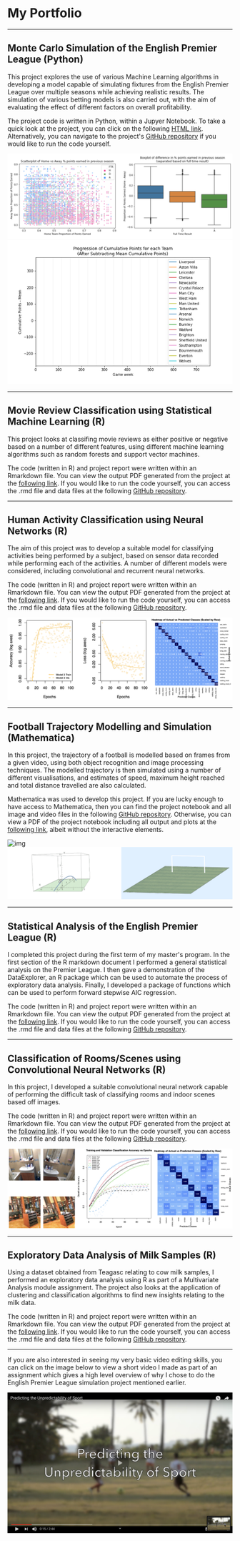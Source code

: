# My Portfolio
-------------

## Monte Carlo Simulation of the English Premier League (Python)

This project explores the use of various Machine Learning algorithms in developing a model capable of simulating fixtures from the English Premier League over multiple seasons while achieving realistic results. The simulation of various betting models is also carried out, with the aim of evaluating the effect of different factors on overall profitability.

The project code is written in Python, within a Jupyer Notebook. To take a quick look at the project, you can click on the following [HTML link](https://htmlpreview.github.io/?https://github.com/fanahanmc/epl-monte-carlo-sim/blob/master/HTML_files/ACM40960_Project_20203868.html). Alternatively, you can navigate to the project's [GitHub repository](https://github.com/fanahanmc/epl-monte-carlo-sim) if you would like to run the code yourself.

![img](img/PPCprev_analysis.png)
![img](img/pointsprogression.gif)

-------------

## Movie Review Classification using Statistical Machine Learning (R)

This project looks at classifing movie reviews as either positive or negative based on a number of different features, using different machine learning algorithms such as random forests and support vector machines.

The code (written in R) and project report were written within an Rmarkdown file. You can view the output PDF generated from the project at the [following link](https://fanahanmc.github.io/PDF_files/STAT30270_FinalAssignment.pdf). If you would like to run the code yourself, you can access the .rmd file and data files at the following [GitHub repository](https://github.com/fanahanmc/movie-review-classification).

-------------

## Human Activity Classification using Neural Networks (R)

The aim of this project was to develop a suitable model for classifying activities being performed by a subject, based on sensor data recorded while performing each of the activities. A number of different models were considered, including convolutional and recurrent neural networks.

The code (written in R) and project report were written within an Rmarkdown file. You can view the output PDF generated from the project at the [following link](https://fanahanmc.github.io/PDF_files/STAT40970_EOT_Assignment_FMS.pdf). If you would like to run the code yourself, you can access the .rmd file and data files at the following [GitHub repository](https://github.com/fanahanmc/activity-classification-nnet).

![img](img/MLAI_proj1.png)

-------------

## Football Trajectory Modelling and Simulation (Mathematica)

In this project, the trajectory of a football is modelled based on frames from a given video, using both object recognition and image processing techniques. The modelled trajectory is then simulated using a number of different visualisations, and estimates of speed, maximum height reached and total distance travelled are also calculated.

Mathematica was used to develop this project. If you are lucky enough to have access to Mathematica, then you can find the project notebook and all image and video files in the following [GitHub repository](https://github.com/fanahanmc/football-flight-model-sim). Otherwise, you can view a PDF of the project notebook including all output and plots at the [following link](https://fanahanmc.github.io/PDF_files/ACM40730_Project_static.pdf), albeit without the interactive elements.

![img](img/footballgif1.gif)
![img](img/footballgif5.gif)

-------------

## Statistical Analysis of the English Premier League (R)

I completed this project during the first term of my master's program. In the first section of the R markdown document I performed a general statistical analysis on the Premier League. I then gave a demonstration of the DataExplorer, an R package which can be used to automate the process of exploratory data analysis. Finally, I developed a package of functions which can be used to perform forward stepwise AIC regression.

The code (written in R) and project report were written within an Rmarkdown file. You can view the output PDF generated from the project at the [following link](https://fanahanmc.github.io/PDF_files/STAT40620_Project_FMS.pdf). If you would like to run the code yourself, you can access the .rmd file and data files at the following [GitHub repository](https://github.com/fanahanmc/epl-stat-analysis).

-------------

## Classification of Rooms/Scenes using Convolutional Neural Networks (R)

In this project, I developed a suitable convolutional neural network capable of performing the difficult task of classifying rooms and indoor scenes based off images.

The code (written in R) and project report were written within an Rmarkdown file. You can view the output PDF generated from the project at the [following link](https://fanahanmc.github.io/PDF_files/STAT40970_Assignment3.pdf). If you would like to run the code yourself, you can access the .rmd file and data files at the following [GitHub repository](https://github.com/fanahanmc/rooms-classification-cnn).

![img](img/MLAI_proj2.png)

-------------

## Exploratory Data Analysis of Milk Samples (R)

Using a dataset obtained from Teagasc relating to cow milk samples, I performed an exploratory data analysis using R as part of a Multivariate Analysis module assignment. The project also looks at the application of clustering and classification algorithms to find new insights relating to the milk data.

The code (written in R) and project report were written within an Rmarkdown file. You can view the output PDF generated from the project at the [following link](https://fanahanmc.github.io/PDF_files/STAT40150_A1.pdf). If you would like to run the code yourself, you can access the .rmd file and data files at the following [GitHub repository](https://github.com/fanahanmc/milk-samples-analysis).

-------------

If you are also interested in seeing my very basic video editing skills, you can click on the image below to view a short video I made as part of an assignment which gives a high level overview of why I chose to do the English Premier League simulation project mentioned earlier.

[![IMAGE ALT TEXT](img/videoscreenshot.png)](https://www.youtube.com/watch?v=1hUX5G45lYE)

